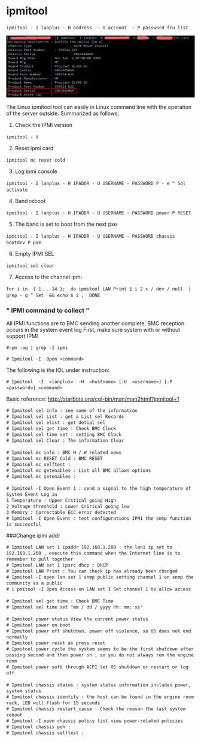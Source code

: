 # ipmitool

```
ipmitool - I lanplus - H address  - U account  - P password fru list
```

![](assets/20130109201441_76203.jpg)

The Linux ipmitool tool can easily in Linux command line with the operation of the server outside.
Summarized as follows:

1. Check the IPMI version

`ipmitool - V`

2. Reset ipmi card

`ipmitool mc reset cold`

3. Log ipmi console

`ipmitool - I lanplus - H IPADDR - U USERNAME - PASSWORD P - e ^ Sol activate`

4. Band reboot

`ipmitool - I lanplus - H IPADDR - U USERNAME - PASSWORD power P RESET`

5. The band is set to boot from the next pxe

`ipmitool - I lanplus - H IPADDR - U USERNAME - PASSWORD chassis bootdev P pxe`

6. Empty IPMI SEL

`ipmitool sel clear`

7. Access to the channel ipmi

`for i in  { 1. . 14 };  do ipmitool LAN Print $ i 2 > / dev / null  | grep - q ^ Set  && echo $ i ;  DONE`

### " IPMI command to collect "

All IPMI functions are to BMC sending another complete, BMC reception occurs in the system event log
First, make sure system with or without support IPMI

```
#rpm -aq | grep -I ipmi
```

```
# Ipmitool -I  Open <command>
```

The following is the IOL under instruction:

```
# Ipmitool  -I  <lanplus>  -H  <hostname> [-U  <username>] [-P  <password>] <command>
```

Basic reference: http://starbots.org/cgi-bin/man/man2html?ipmitool+1

```
# Ipmitool sel info : see some of the information
# Ipmitool sel List : get a List sel Records
# Ipmitool sel elist : get detial sel
# Ipmitool sel get time : Check BMC Clock
# Ipmitool sel time set : setting BMC Clock
# Ipmitool sel Clear : The information Clear

# Ipmitool mc info : BMC H / W related news
# Ipmitool mc RESET Cold : BMC RESET
# Ipmitool mc selftest :
# Ipmitool mc getenables : List all BMC allows options
# Ipmitool mc setenables :

# Ipmitool -I Open Event 1 : send a signal to the high temperature of System Event Log in
1 Temperature : Upper Critical going High
2 Voltage threshold : Lower Crirical going low
3 Memory : Correctable ECC error detected
# Ipmitool -I Open Event : test configurations IPMI the snmp function is successful
```

###Change ipmi addr

```
# Ipmitool LAN set 1 ipaddr 192.168.1.200 : the lan1 ip set to 192.168.1.200 , execute this command when the Internet line is to remember to pull together
# Ipmitool LAN set 1 ipsrc dhcp : DHCP
# Ipmitool LAN Print : You can check ip has already been changed
# Ipmitool -I open lan set 1 snmp public setting channel 1 on snmp the community as a public
# i pmitool -I Open Access on LAN set 1 Set channel 1 to allow access

# Ipmitool sel get time : Check BMC Time
# Ipmitool sel time set "mm / dd / yyyy hh: mm: ss"

# Ipmitool power status View the current power status
# Ipmitool power on boot
# Ipmitool power off shutdown, power off violence, so OS does not end normally
# Ipmitool power reset as press reset
# Ipmitool power cycle the system seems to be the first shutdown after passing second and then power on , so you do not always run the engine room
# Ipmitool power soft through ACPI let OS shutdown or restart or log off

# Ipmitool chassis status : system status information includes power, system status
# Ipmitool chassis identify : the host can be found in the engine room rack, LED will flash for 15 seconds
# Ipmitool chassis restart_cause : Check the reason the last system reboot
# Ipmitool -I open chassis policy list view power-related policies
# Ipmitool chassis poh :
# Ipmitool chassis selftest :
```
